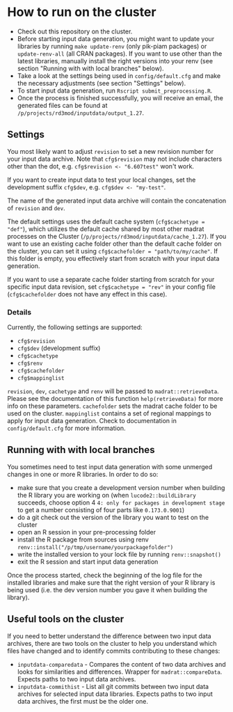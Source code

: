# How to run on the cluster

- Check out this repository on the cluster.
- Before starting input data generation, you might want to update your libraries by running `make update-renv` (only pik-piam packages) or `update-renv-all` (all CRAN packages). If you want to use other than the latest libraries, manually install the right versions into your renv (see section "Running with with local branches" below).
- Take a look at the settings being used in `config/default.cfg` and make the necessary adjustments (see section "Settings" below).
- To start input data generation, run `Rscript submit_preprocessing.R`.
- Once the process is finished successfully, you will receive an email, the generated files can be found at `/p/projects/rd3mod/inputdata/output_1.27`.

## Settings

You most likely want to adjust `revision` to set a new revision number for your input data archive.
Note that `cfg$revision` may not include characters other than the dot, e.g. `cfg$revision <- "6.607test"` won't work. 

If you want to create input data to test your local changes, set the development suffix `cfg$dev`, e.g. `cfg$dev <- "my-test"`.

The name of the generated input data archive will contain the concatenation of `revision` and `dev`. 

The default settings uses the default cache system (`cfg$cachetype = "def"`), which utilizes the default cache shared by most other madrat processes on the Cluster (`/p/projects/rd3mod/inputdata/cache_1.27`).
If you want to use an existing cache folder other than the default cache folder on the cluster, you can set it using `cfg$cachefolder = "path/to/my/cache"`. 
If this folder is empty, you effectively start from scratch with your input data generation.

If you want to use a separate cache folder starting from scratch for your specific input data revision, set `cfg$cachetype = "rev"` in your config file (`cfg$cachefolder` does not have any effect in this case).

### Details

Currently, the following settings are supported: 

- `cfg$revision`
- `cfg$dev` (development suffix)
- `cfg$cachetype`
- `cfg$renv`
- `cfg$cachefolder`
- `cfg$mappinglist`

`revision`, `dev`, `cachetype` and `renv` will be passed to `madrat::retrieveData`. Please see the documentation of this function `help(retrieveData)` for more info on these parameters.
`cachefolder` sets the madrat cache folder to be used on the cluster.
`mappinglist` contains a set of regional mappings to apply for input data generation. Check to documentation in `config/default.cfg` for more information.

## Running with with local branches

You sometimes need to test input data generation with some unmerged changes in one or more R libraries. In order to do so:
- make sure that you create a development version number when building the R library you are working on (when `lucode2::buildLibrary` succeeds, choose option 4 `4: only for packages in development stage` to get a number consisting of four parts like `0.173.0.9001`)
- do a git check out the version of the library you want to test on the cluster
- open an R session in your pre-processing folder
- install the R package from sources using renv `renv::install("/p/tmp/username/yourpackagefolder")`
- write the installed version to your lock file by running `renv::snapshot()`
- exit the R session and start input data generation

Once the process started, check the beginning of the log file for the installed libraries and make sure that the right version of your R library is being used (i.e. the dev version number you gave it when building the library).

## Useful tools on the cluster

If you need to better understand the difference between two input data archives, there are two tools on the cluster to help you understand which files have changed and to identify commits contributing to these changes:

- `inputdata-comparedata` - Compares the content of two data archives and looks for similarities and differences. Wrapper for `madrat::compareData`. Expects paths to two input data archives.
- `inputdata-commithist` - List all git commits between two input data archives for selected input data libraries. Expects paths to two input data archives, the first must be the older one.
